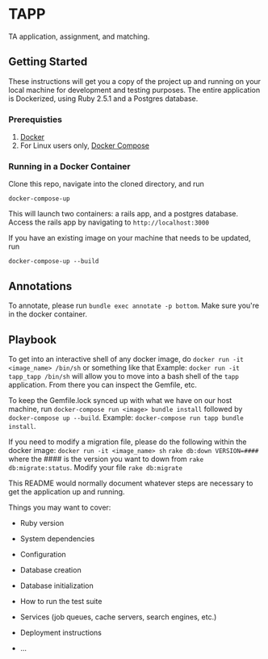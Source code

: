 # TAPP
TA application, assignment, and matching.

## Getting Started
These instructions will get you a copy of the project up and running on your local machine for development and testing purposes. The entire application is Dockerized, using Ruby 2.5.1 and a Postgres database.

### Prerequisties

1. [Docker](https://docs.docker.com/install/#supported-platforms)
2. For Linux users only, [Docker Compose](https://docs.docker.com/compose/install/)

### Running in a Docker Container
Clone this repo, navigate into the cloned directory, and run 
```
docker-compose-up
```

This will launch two containers: a rails app, and a postgres database. Access the rails app by navigating to `http://localhost:3000`

If you have an existing image on your machine that needs to be updated, run
```
docker-compose-up --build
```

## Annotations
To annotate, please run `bundle exec annotate -p bottom`. Make sure you're in the docker container.

## Playbook
To get into an interactive shell of any docker image, do `docker run -it <image_name> /bin/sh` or something like that
  Example: `docker run -it tapp_tapp /bin/sh` will allow you to move into a bash shell of the `tapp` application. From there you can inspect the Gemfile, etc.

To keep the Gemfile.lock synced up with what we have on our host machine, run `docker-compose run <image> bundle install` followed by `docker-compose up --build`.
  Example: `docker-compose run tapp bundle install`.

If you need to modify a migration file, please do the following within the docker image:
`docker run -it <image_name> sh`
`rake db:down VERSION=####` where the #### is the version you want to down from `rake db:migrate:status`.
Modify your file
`rake db:migrate`

This README would normally document whatever steps are necessary to get the
application up and running.

Things you may want to cover:

* Ruby version

* System dependencies

* Configuration

* Database creation

* Database initialization

* How to run the test suite

* Services (job queues, cache servers, search engines, etc.)

* Deployment instructions

* ...
